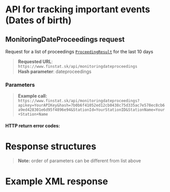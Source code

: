 # API for tracking important events (Dates of birth)

## MonitoringDateProceedings request
Request for a list of proceedings [`ProceedingResult`](#ProceedingResult) for the last 10 days

> **Requested URL**: ```https://www.finstat.sk/api/monitoringdateproceedings```<br />
> **Hash parameter**: dateproceedings

### Parameters
[](../../../common/parameters/parameters-en.md ':include')

> **Example call:** ```https://www.finstat.sk/api/monitoringdateproceedings?apikey=YourAPIKey&hash=7b0b6f41052ed12cb0438c75d335ac7e578ec8cb6a9ed428301e6d95f4896e94&StationId=YourStationID&StationName=Your+Station+Name```

#### HTTP return error codes:
[](../../../common/http/errorcodes-en.md ':include')

# Response structures
[](../../../common/responses/monitoring-proceedings-en.md ':include')

[](../../../common/responses/fullddress-en.md ':include')

[](../../../common/responses/personaddress-en.md ':include')

[](../../../common/responses/administratoraddress-en.md ':include')

[](../../../common/responses/court-en.md ':include')

[](../../../common/responses/issuedperson-en.md ':include')

> **Note:** order of parameters can be different from list above

# Example XML response
[](../../../common/examples/monitoring-proceeding.md ':include')
